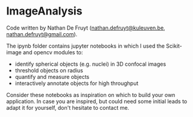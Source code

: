 # ImageAnalysis

Code written by Nathan De Fruyt (nathan.defruyt@kuleuven.be, nathan.defruyt@gmail.com).

The ipynb folder contains jupyter notebooks in which I used the Scikit-image and opencv modules to: 
* identify spherical objects (e.g. nuclei) in 3D confocal images
* threshold objects on radius
* quantify and measure objects
* interactively annotate objects for high throughput

Consider these notebooks as inspiration on which to build your own application.
In case you are inspired, but could need some initial leads to adapt it for yourself, don't hesitate to contact me.
